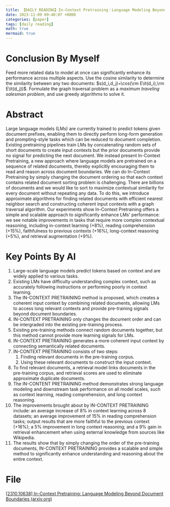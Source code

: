 ```yaml
---
title: 【DAILY READING】In-Context Pretraining：Language Modeling Beyond Document Boundaries
date: 2023-11-09 09:40:07 +0800
categories: [paper]
tags: [daily reading]
math: true
mermaid: true
---
```



# Conclusion By Myself
Feed more related data to model at once can significantly enhance its performance across multiple aspects.
Use the cosine similarity to determine the similarity between any two documents: $s(d_i,d_j)=\cos(\rm E\it(d_i),\rm E\it(d_j))$.
Formulate the graph traversal problem as a *maximum traveling salesman problem*, and use greedy algorithms to solve it.
# Abstract
Large language models (LMs) are currently trained to predict tokens given document prefixes, enabling them to directly perform long-form generation and prompting-style tasks which can be reduced to document completion.
Existing pretraining pipelines train LMs by concatenating random sets of short documents to create input contexts but the prior documents provide no signal for predicting the next document. 
We instead present In-Context Pretraining, a new approach where language models are pretrained on a sequence of related documents, thereby explicitly encouraging them to read and reason across document boundaries.
We can do In-Context Pretraining by simply changing the document ordering so that each context contains related document sorting problem is challenging. 
There are billions of documents and we would like to sort to maximize contextual similarity for every document without repeating any data.
To do this, we introduce approximate algorithms for finding related documents with efficient nearest neighbor search and constructing coherent input contexts with a graph traversal algorithm.
Our experiments show In-Context Pretraining offers a simple and scalable approach to significantly enhance LMs' performance: we see notable improvements in tasks that require more complex contextual reasoning, including in-context learning (+8%), reading comprehension (+15%), faithfulness to previous contexts (+16%), long-context reasoning (+5%), and retrieval augmentation (+9%).
# Key Points By AI
1. Large-scale language models predict tokens based on context and are widely applied to various tasks.
2. Existing LMs have difficulty understanding complex context, such as accurately following instructions or performing poorly in context learning.
3. The IN-CONTEXT PRETRAINING method is proposed, which creates a coherent input context by combining related documents, allowing LMs to access long relevant contexts and provide pre-training signals beyond document boundaries.
4. IN-CONTEXT PRETRAINING only changes the document order and can be intergraded into the existing pre-training process.
5. Existing pre-training methods connect random documents together, but this method cannot provide more learning signals for LMs.
6. IN-CONTEXT PRETRAINING generates a more coherent input context by connecting semantically related documents.
7. IN-CONTEXT PRETRAINING consists of two steps:
	1. Finding relevant documents in the pre-training corpus.
	2. Using these relevant documents to construct the input context.
8. To find relevant documents, a retrieval model links documents in the pre-training corpus, and retrieval scores are used to eliminate approximate duplicate documents.
9. The IN-CONTENT PRETRAINING method demonstrates strong language modeling and downstream task performance on all model scales, such as context learning, reading comprehension, and long context reasoning.
10. The improvements brought about by IN-CONTEXT PRETRAINING include: an average increase of 8% in context learning across 8 datasets; an average improvement of 15% in reading comprehension tasks; output results that are more faithful to the previous context (+16%); a 5% improvement in long context reasoning; and a 9% gain in retrieval enhancement when using external knowledge from sources like Wikipedia.
11. The results show that by simply changing the order of the pre-training documents, IN-CONTEXT PRETRAINING provides a scalable and simple method to significantly enhance understanding and reasoning about the entire context.

# File
[[2310.10638] In-Context Pretraining: Language Modeling Beyond Document Boundaries (arxiv.org)](https://arxiv.org/abs/2310.10638)
